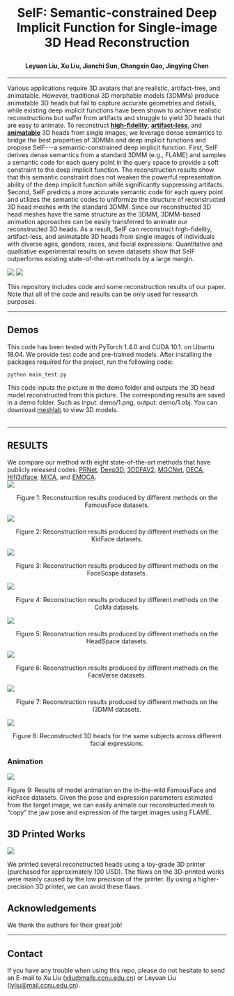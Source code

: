 # <p align="center">SeIF: Semantic-constrained Deep Implicit Function for Single-image 3D Head Reconstruction</p>
#### <p align="center">Leyuan Liu, Xu Liu, Jianchi Sun, Changxin Gao, Jingying Chen</p>
***
  Various applications require 3D avatars that are realistic, artifact-free, and animatable. However, traditional 3D morphable models (3DMMs) produce animatable 3D heads but fail to capture accurate geometries and details, while existing deep implicit functions have been shown to achieve realistic reconstructions but suffer from artifacts and struggle to yield 3D heads that are easy to animate. To reconstruct [**high-fidelity**](#RESULTS), [**artifact-less**](#RESULTS), and [**animatable**](#Animation) 3D heads from single images, we leverage dense semantics to bridge the best properties of 3DMMs and deep implicit functions and propose SeIF---a semantic-constrained deep implicit function. First, SeIF derives dense semantics from a standard 3DMM (e.g., FLAME) and samples a semantic code for each query point in the query space to provide a soft constraint to the deep implicit function. The reconstruction results show that this semantic constraint does not weaken the powerful representation ability of the deep implicit function while significantly suppressing artifacts. Second, SeIF predicts a more accurate semantic code for each query point and utilizes the semantic codes to uniformize the structure of reconstructed 3D head meshes with the standard 3DMM. Since our reconstructed 3D head meshes have the same structure as the 3DMM, 3DMM-based animation approaches can be easily transferred to animate our reconstructed 3D heads. As a result, SeIF can reconstruct high-fidelity, artifact-less, and animatable 3D heads from single images of individuals with diverse ages, genders, races, and facial expressions. Quantitative and qualitative experimental results on seven datasets show that SeIF outperforms existing state-of-the-art methods by a large margin.

![](https://github.com/starVisionTeam/SeIF/blob/master/lib/data/final2.gif)
![](https://github.com/starVisionTeam/SeIF/blob/master/lib/data/animated.gif)

This repository includes code and some reconstruction results of our paper. Note that all of the code and results can be only used for research purposes.
***
## Demos
This code has been tested with PyTorch 1.4.0 and CUDA 10.1. on Ubuntu 18.04.
We provide test code and pre-trained models. After installing the packages required for the project, run the following code:</br>
```objpython
python main_test.py
```
This code inputs the picture in the demo folder and outputs the 3D head model reconstructed from this picture. The corresponding results are saved in a demo folder. Such as input: demo/1.png, output: demo/1.obj. You can download [meshlab](https://www.meshlab.net/#download) to view 3D models.</br>
</br>

***
## RESULTS
We compare our method with eight state-of-the-art methods that have publicly released codes: [PRNet](https://github.com/yfeng95/PRNet), [Deep3D](https://github.com/microsoft/Deep3DFaceReconstruction), [3DDFAV2](https://github.com/cleardusk/3DDFA_V2), [MGCNet](https://github.com/jiaxiangshang/MGCNet), [DECA](https://github.com/yfeng95/DECA), [Hifi3dface](https://github.com/tencent-ailab/hifi3dface), [MICA](https://github.com/Zielon/MICA), and [EMOCA](https://github.com/radekd91/emoca).</br>
![](https://github.com/starVisionTeam/SeIF/blob/master/lib/data/1-more.png)
<p align="center">Figure 1: Reconstruction results produced by different methods on the FamousFace datasets.</p>

![](https://github.com/starVisionTeam/SeIF/blob/master/lib/data/2-more.png)
<p align="center">Figure 2: Reconstruction results produced by different methods on the KidFace datasets.</p>

![](https://github.com/starVisionTeam/SeIF/blob/master/lib/data/3-more.png)
<p align="center">Figure 3: Reconstruction results produced by different methods on the FaceScape datasets.</p>

![](https://github.com/starVisionTeam/SeIF/blob/master/lib/data/4-more.png)
<p align="center">Figure 4: Reconstruction results produced by different methods on the CoMa datasets.</p>

![](https://github.com/starVisionTeam/SeIF/blob/master/lib/data/5-more.png)
<p align="center">Figure 5: Reconstruction results produced by different methods on the HeadSpace datasets.</p>

![](https://github.com/starVisionTeam/SeIF/blob/master/lib/data/6-more.png)
<p align="center">Figure 6: Reconstruction results produced by different methods on the FaceVerse datasets.</p>

![](https://github.com/starVisionTeam/SeIF/blob/master/lib/data/7-more.png)
<p align="center">Figure 7: Reconstruction results produced by different methods on the I3DMM datasets.</p>

![](https://github.com/starVisionTeam/SeIF/blob/master/lib/data/consistency.png)
<p align="center">Figure 8: Reconstructed 3D heads for the same subjects across different facial expressions.</p>

### Animation
![](https://github.com/starVisionTeam/SeIF/blob/master/lib/data/animationFinal3.png)
<p align="left">Figure 9: Results of model animation on the in-the-wild FamousFace and kidFace datasets. Given the pose and expression parameters estimated from the target
image, we can easily animate our reconstructed mesh to “copy” the jaw pose and expression of the target images using FLAME.</p>


## 3D Printed Works
![](https://github.com/starVisionTeam/SeIF/blob/master/lib/data/3Dprint-new.gif)

<p align="left"> We printed several reconstructed heads using a toy-grade 3D printer (purchased for approximately 100 USD). The flaws on the 3D-printed works were mainly caused by the low precision of the printer. By using a higher-precision 3D printer, we can avoid these flaws.</p>

## Acknowledgements
We thank the authors for their great job!

***

## Contact
If you have any trouble when using this repo, please do not hesitate to send an E-mail to Xu Liu (xliu@mails.ccnu.edu.cn) or Leyuan Liu (lyliu@mail.ccnu.edu.cn).
